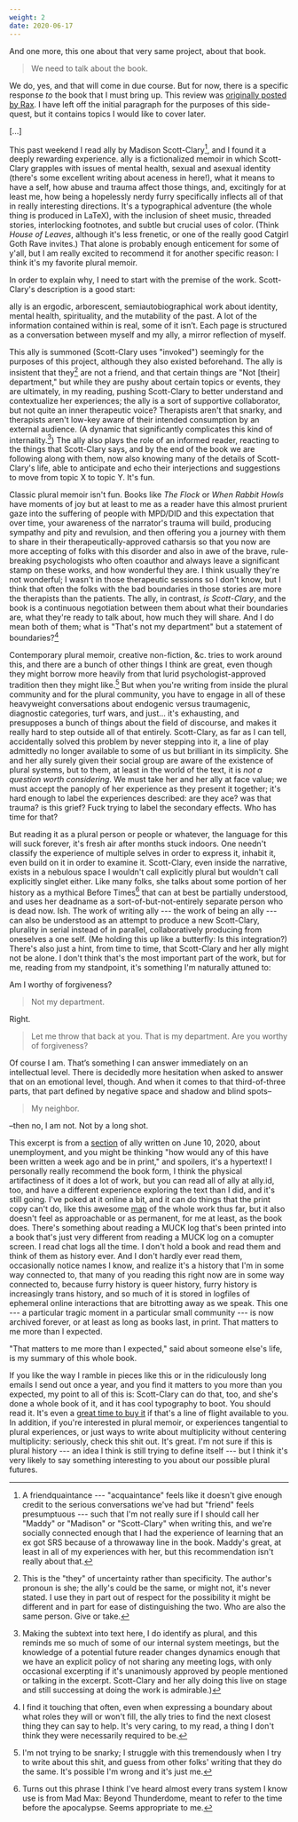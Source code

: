 ```yaml
---
weight: 2
date: 2020-06-17
---
```


And one more, this one about that very same project, about that book.

> We need to talk about the book.

We do, yes, and that will come in due course. But for now, there is a specific response *to* the book that I must bring up. This review was [originally posted by Rax](https://rax.dreamwidth.org/164542.html). I have left off the initial paragraph for the purposes of this side-quest, but it contains topics I would like to cover later.

<div class="nostalgia">
[...]

This past weekend I read <span class="ally-font">ally</span> by Madison Scott-Clary[^1], and I found it a deeply rewarding experience. <span class="ally-font">ally</span> is a fictionalized memoir in which Scott-Clary grapples with issues of mental health, sexual and asexual identity (there's some excellent writing about aceness in here!), what it means to have a self, how abuse and trauma affect those things, and, excitingly for at least me, how being a hopelessly nerdy furry specifically inflects all of that in really interesting directions. It's a typographical adventure (the whole thing is produced in LaTeX), with the inclusion of sheet music, threaded stories, interlocking footnotes, and subtle but crucial uses of color. (Think *House of Leaves*, although it's less frenetic, or one of the really good Catgirl Goth Rave invites.) That alone is probably enough enticement for some of y'all, but I am really excited to recommend it for another specific reason: I think it's my favorite plural memoir.
 
In order to explain why, I need to start with the premise of the work. Scott-Clary's description is a good start:

<div class="nostalgia">
<span class="ally-font">ally</span> is an ergodic, arborescent, semiautobiographical work about identity, mental health, spirituality, and the mutability of the past. A lot of the information contained within is real, some of it isn’t. Each page is structured as a conversation between myself and my ally, a mirror reflection of myself.
</div>

This ally is summoned (Scott-Clary uses "invoked") seemingly for the purposes of this project, although they also existed beforehand. The ally is insistent that they[^3] are not a friend, and that certain things are "Not [their] department," but while they are pushy about certain topics or events, they are ultimately, in my reading, pushing Scott-Clary to better understand and contextualize her experiences; the ally is a sort of supportive collaborator, but not quite an inner therapeutic voice? Therapists aren't that snarky, and therapists aren't low-key aware of their intended consumption by an external audience. (A dynamic that significantly complicates this kind of internality.[^4]) The ally also plays the role of an informed reader, reacting to the things that Scott-Clary says, and by the end of the book we are following along with them, now also knowing many of the details of Scott-Clary's life, able to anticipate and echo their interjections and suggestions to move from topic X to topic Y. It's fun.

Classic plural memoir isn't fun. Books like *The Flock* or *When Rabbit Howls* have moments of joy but at least to me as a reader have this almost prurient gaze into the suffering of people with MPD/DID and this expectation that over time, your awareness of the narrator's trauma will build, producing sympathy and pity and revulsion, and then offering you a journey with them to share in their therapeutically-approved catharsis so that you now are more accepting of folks with this disorder and also in awe of the brave, rule-breaking psychologists who often coauthor and always leave a significant stamp on these works, and how wonderful they are. I think usually they're not wonderful; I wasn't in those therapeutic sessions so I don't know, but I think that often the folks with the bad boundaries in those stories are more the therapists than the patients. The ally, in contrast, *is Scott-Clary*, and the book is a continuous negotiation between them about what their boundaries are, what they're ready to talk about, how much they will share. And I do mean both of them; what is "That's not my department" but a statement of boundaries?[^6]

Contemporary plural memoir, creative non-fiction, &c. tries to work around this, and there are a bunch of other things I think are great, even though they might borrow more heavily from that lurid psychologist-approved tradition then they might like.[^7] But when you're writing from inside the plural community and for the plural community, you have to engage in all of these heavyweight conversations about endogenic versus traumagenic, diagnostic categories, turf wars, and just... it's exhausting, and presupposes a bunch of things about the field of discourse, and makes it really hard to step outside all of that entirely. Scott-Clary, as far as I can tell, accidentally solved this problem by never stepping into it, a line of play admittedly no longer available to some of us but brilliant in its simplicity. She and her ally surely given their social group are aware of the existence of plural systems, but to them, at least in the world of the text, it is *not a question worth considering*. We must take her and her ally at face value; we must accept the panoply of her experience as they present it together; it's hard enough to label the experiences described: are they ace? was that trauma? is this grief? Fuck trying to label the secondary effects. Who has time for that?

But reading it as a plural person or people or whatever, the language for this will suck forever, it's fresh air after months stuck indoors. One needn't classify the experience of multiple selves in order to express it, inhabit it, even build on it in order to examine it. Scott-Clary, even inside the narrative, exists in a nebulous space I wouldn't call explicitly plural but wouldn't call explicitly singlet either. Like many folks, she talks about some portion of her history as a mythical Before Times[^8] that can at best be partially understood, and uses her deadname as a sort-of-but-not-entirely separate person who is dead now. Ish. The work of writing <span class="ally-font">ally</span> --- the work of being an ally --- can also be understood as an attempt to produce a new Scott-Clary, plurality in serial instead of in parallel, collaboratively producing from oneselves a one self. (Me holding this up like a butterfly: Is this integration?) There's also just a hint, from time to time, that Scott-Clary and her ally might not be alone. I don't think that's the most important part of the work, but for me, reading from my standpoint, it's something I'm naturally attuned to:

<div class="nostalgia">
Am I worthy of forgiveness?

> Not my department.

Right.

> Let me throw that back at you. That is my department. Are you worthy of forgiveness?

Of course I am. That’s something I can answer immediately on an intellectual level. There is decidedly more hesitation when asked to answer that on an emotional level, though. And when it comes to that third-of-three parts, that part defined by negative space and shadow and blind spots–

> My neighbor.

–then no, I am not. Not by a long shot.
</div>

This excerpt is from a [section](https://ally.id/unemployment/5/) of <span class="ally-font">ally</span> written on June 10, 2020, about unemployment, and you might be thinking "how would any of this have been written a week ago and be in print," and spoilers, it's a hypertext! I personally really recommend the book form, I think the physical artifactiness of it does a lot of work, but you can read all of <span class="ally-font">ally</span> at ally.id, too, and have a different experience exploring the text than I did, and it's still going. I've poked at it online a bit, and it can do things that the print copy can't do, like this awesome [map](/map) of the whole work thus far, but it also doesn't feel as approachable or as permanent, for me at least, as the book does. There's something about reading a MUCK log that's been printed into a book that's just very different from reading a MUCK log on a comupter screen. I read chat logs all the time. I don't hold a book and read them and think of them as history ever. And I don't hardly ever read them, occasionally notice names I know, and realize it's a history that I'm in some way connected to, that many of you reading this right now are in some way connected to, because furry history is queer history, furry history is increasingly trans history, and so much of it is stored in logfiles of ephemeral online interactions that are bitrotting away as we speak. This one --- a particular tragic moment in a particular small community --- is now archived forever, or at least as long as books last, in print. That matters to me more than I expected.

"That matters to me more than I expected," said about someone else's life, is my summary of this whole book.

If you like the way I ramble in pieces like this or in the ridiculously long emails I send out once a year, and you find it matters to you more than you expected, my point to all of this is: Scott-Clary can do that, too, and she's done a whole book of it, and it has cool typography to boot. You should read it. It's even a [great time to buy it](https://maddypa.ws/@makyo/104349715515145077) if that's a line of flight available to you. In addition, if you're interested in plural memoir, or experiences tangential to plural experiences, or just ways to write about multiplicity without centering multiplicity: seriously, check this shit out. It's great. I'm not sure if this is plural history --- an idea I think is still trying to define itself --- but I think it's very likely to say something interesting to you about our possible plural futures.
</div>



[^1]: A friendquaintance --- "acquaintance" feels like it doesn't give enough credit to the serious conversations we've had but "friend" feels presumptuous --- such that I'm not really sure if I should call her "Maddy" or "Madison" or "Scott-Clary" when writing this, and we're socially connected enough that I had the experience of learning that an ex got SRS because of a throwaway line in the book. [^2] Maddy's great, at least in all of my experiences with her, but this recommendation isn't really about that.

[^2]: Congrats, I guess? :P

[^3]: This is the "they" of uncertainty rather than specificity. The author's pronoun is she; the ally's could be the same, or might not, it's never stated. I use they in part out of respect for the possibility it might be different and in part for ease of distinguishing the two. Who are also the same person. Give or take.

[^4]: Making the subtext into text here, I do identify as plural, and this reminds me so much of some of our internal system meetings, but the knowledge of a potential future reader changes dynamics enough that we have an explicit policy of not sharing any meeting logs, with only occasional excerpting if it's unanimously approved by people mentioned or talking in the excerpt. [^5] Scott-Clary and her ally doing this live on stage and still successing at doing the work is admirable.)

[^5]: This is a shame, because I assure you, they are really funny.

[^6]: I find it touching that often, even when expressing a boundary about what roles they will or won't fill, the ally tries to find the next closest thing they can say to help. It's very caring, to my read, a thing I don't think they were necessarily required to be.

[^7]: I'm not trying to be snarky; I struggle with this tremendously when I try to write about this shit, and guess from other folks' writing that they do the same. It's possible I'm wrong and it's just me.

[^8]: Turns out this phrase I think I've heard almost every trans system I know use is from Mad Max: Beyond Thunderdome, meant to refer to the time before the apocalypse. Seems appropriate to me. 

